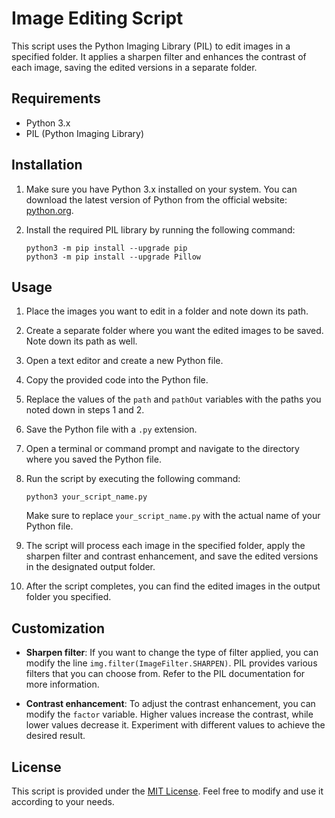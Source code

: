 # Image Editing Script

This script uses the Python Imaging Library (PIL) to edit images in a specified folder. It applies a sharpen filter and enhances the contrast of each image, saving the edited versions in a separate folder.

## Requirements

- Python 3.x
- PIL (Python Imaging Library)

## Installation

1. Make sure you have Python 3.x installed on your system. You can download the latest version of Python from the official website: [python.org](https://www.python.org).

2. Install the required PIL library by running the following command:

   ```
   python3 -m pip install --upgrade pip
   python3 -m pip install --upgrade Pillow
   ```

## Usage

1. Place the images you want to edit in a folder and note down its path.

2. Create a separate folder where you want the edited images to be saved. Note down its path as well.

3. Open a text editor and create a new Python file.

4. Copy the provided code into the Python file.

5. Replace the values of the `path` and `pathOut` variables with the paths you noted down in steps 1 and 2.

6. Save the Python file with a `.py` extension.

7. Open a terminal or command prompt and navigate to the directory where you saved the Python file.

8. Run the script by executing the following command:

   ```
   python3 your_script_name.py
   ```

   Make sure to replace `your_script_name.py` with the actual name of your Python file.

9. The script will process each image in the specified folder, apply the sharpen filter and contrast enhancement, and save the edited versions in the designated output folder.

10. After the script completes, you can find the edited images in the output folder you specified.

## Customization

- **Sharpen filter**: If you want to change the type of filter applied, you can modify the line `img.filter(ImageFilter.SHARPEN)`. PIL provides various filters that you can choose from. Refer to the PIL documentation for more information.

- **Contrast enhancement**: To adjust the contrast enhancement, you can modify the `factor` variable. Higher values increase the contrast, while lower values decrease it. Experiment with different values to achieve the desired result.

## License

This script is provided under the [MIT License](LICENSE). Feel free to modify and use it according to your needs.
